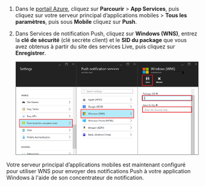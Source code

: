 
1. Dans le [portail Azure](https://azure.portal.com/), cliquez sur **Parcourir** > **App Services**, puis cliquez sur votre serveur principal d’applications mobiles > **Tous les paramètres**, puis sous **Mobile** cliquez sur **Push**.

2. Dans Services de notification Push, cliquez sur **Windows (WNS)**, entrez la **clé de sécurité** (clé secrète client) et le **SID du package** que vous avez obtenus à partir du site des services Live, puis cliquez sur **Enregistrer**.

    ![Définition de la clé API GCM dans le portail](./media/app-service-mobile-configure-wns/mobile-push-wns-credentials.png)

Votre serveur principal d’applications mobiles est maintenant configuré pour utiliser WNS pour envoyer des notifications Push à votre application Windows à l'aide de son concentrateur de notification.

<!---HONumber=AcomDC_1203_2015-->